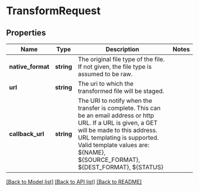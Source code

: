 # TransformRequest

## Properties
Name | Type | Description | Notes
------------ | ------------- | ------------- | -------------
**native_format** | **string** | The original file type of the file. If not given, the file type is assumed to be raw. | 
**url** | **string** | The uri to which the transformed file will be staged. | 
**callback_url** | **string** | The URI to notify when the transfer is complete. This can be an email address or http URL. If a URL is given, a GET will be made to this address. URL templating is supported. Valid template values are: ${NAME}, ${SOURCE_FORMAT}, ${DEST_FORMAT}, ${STATUS} | 

[[Back to Model list]](../README.md#documentation-for-models) [[Back to API list]](../README.md#documentation-for-api-endpoints) [[Back to README]](../README.md)



